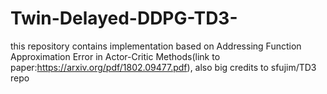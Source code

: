 # Twin-Delayed-DDPG-TD3-
this repository contains implementation based on Addressing Function Approximation Error in Actor-Critic Methods(link to paper:https://arxiv.org/pdf/1802.09477.pdf), also big credits to sfujim/TD3 repo 
